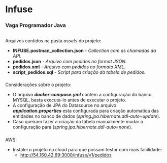 # Infuse

### Vaga Programador Java
##

Arquivos contidos na pasta _assets_ do projeto:

* **INFUSE.postman_collection.json** - _Collection com as chamadas da API._
* **pedidos.json** - _Arquivo com pedidos no format JSON._
* **pedidos.xml** - _Arquivo com pedidos no formato XML._
* **script_pedidos.sql** - _Script para criação da tabela de pedidos._

###
Considerações sobre o projeto:

* O arquivo _**docker-compose.yml**_ contem a configuração do banco MYSQL, basta executa-lo antes de executar o projeto.
* A configuração de JPA do Datasource no arquivo _**application.properties**_ esta configurada para criação automatica das entidades no banco de dados (_spring.jpa.hibernate.ddl-auto=update_).
* Caso queiram fazer a criação da tabela manualmente mudar a configuração para (_spring.jpa.hibernate.ddl-auto=none_).

###
AWS:

* Instalei o projeto na cloud para que possam testar com mais facilidade:
  * http://54.160.42.69:3000/infuse/v1/pedidos

